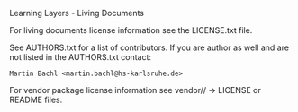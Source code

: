 Learning Layers - Living Documents

For living documents license information see the LICENSE.txt file.

See AUTHORS.txt for a list of contributors.
If you are author as well and are not listed in the AUTHORS.txt contact:

    Martin Bachl <martin.bachl@hs-karlsruhe.de>


For vendor package license information see vendor/<vendor-module>/ -> LICENSE or README files.